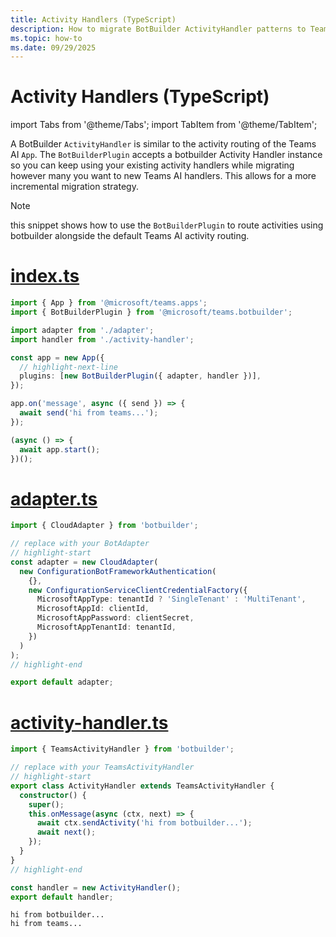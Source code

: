 ```yaml
---
title: Activity Handlers (TypeScript)
description: How to migrate BotBuilder ActivityHandler patterns to Teams AI Library v2 activity routing system in Teams TypeScript apps.
ms.topic: how-to
ms.date: 09/29/2025
---
```


# Activity Handlers (TypeScript)

import Tabs from '@theme/Tabs';
import TabItem from '@theme/TabItem';

A BotBuilder `ActivityHandler` is similar to the activity routing of the Teams AI `App`.
The `BotBuilderPlugin` accepts a botbuilder Activity Handler instance so you can keep using your
existing activity handlers while migrating however many you want to new Teams AI handlers. This allows for
a more incremental migration strategy.

> [!NOTE]
> this snippet shows how to use the `BotBuilderPlugin` to route activities using
> botbuilder alongside the default Teams AI activity routing.

# [index.ts](#tab/indexts)
```typescript
import { App } from '@microsoft/teams.apps';
import { BotBuilderPlugin } from '@microsoft/teams.botbuilder';

import adapter from './adapter';
import handler from './activity-handler';

const app = new App({
  // highlight-next-line
  plugins: [new BotBuilderPlugin({ adapter, handler })],
});

app.on('message', async ({ send }) => {
  await send('hi from teams...');
});

(async () => {
  await app.start();
})();
```

# [adapter.ts](#tab/adapterts)
```typescript
import { CloudAdapter } from 'botbuilder';

// replace with your BotAdapter
// highlight-start
const adapter = new CloudAdapter(
  new ConfigurationBotFrameworkAuthentication(
    {},
    new ConfigurationServiceClientCredentialFactory({
      MicrosoftAppType: tenantId ? 'SingleTenant' : 'MultiTenant',
      MicrosoftAppId: clientId,
      MicrosoftAppPassword: clientSecret,
      MicrosoftAppTenantId: tenantId,
    })
  )
);
// highlight-end

export default adapter;
```

# [activity-handler.ts](#tab/activity-handlerts)
```typescript
import { TeamsActivityHandler } from 'botbuilder';

// replace with your TeamsActivityHandler
// highlight-start
export class ActivityHandler extends TeamsActivityHandler {
  constructor() {
    super();
    this.onMessage(async (ctx, next) => {
      await ctx.sendActivity('hi from botbuilder...');
      await next();
    });
  }
}
// highlight-end

const handler = new ActivityHandler();
export default handler;
```



```
hi from botbuilder...
hi from teams...
```
